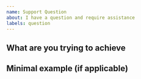 ```yaml
---
name: Support Question
about: I have a question and require assistance
labels: question
---
```


<!--
  If you have some trouble, feel free to ask.
  Make sure you're not asking duplicate question by searching on the issues lists.
-->

## What are you trying to achieve

<!--
  Explain the problem you are experiencing.
-->

## Minimal example (if applicable)

<!--
  If it is possible, create a minimal example of your work that showcases
  the problem you are having.
-->

